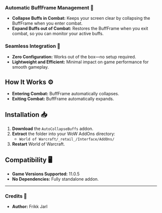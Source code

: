 ### Automatic BuffFrame Management 🔄

- **Collapse Buffs in Combat:** Keeps your screen clear by collapsing the BuffFrame when you enter combat.
- **Expand Buffs out of Combat:** Restores the BuffFrame when you exit combat, so you can monitor your active buffs.

### Seamless Integration 🧩

- **Zero Configuration:** Works out of the box—no setup required.
- **Lightweight and Efficient:** Minimal impact on game performance for smooth gameplay.

## How It Works ⚙️

- **Entering Combat:** BuffFrame automatically collapses.
- **Exiting Combat:** BuffFrame automatically expands.

## Installation 📥

1. **Download** the `AutoCollapseBuffs` addon.
2. **Extract** the folder into your WoW AddOns directory:
   - `World of Warcraft/_retail_/Interface/AddOns/`
3. **Restart** World of Warcraft.

## Compatibility 🖥️

- **Game Versions Supported:** 11.0.5
- **No Dependencies:** Fully standalone addon.

---

### Credits 🙌

- **Author:** Frikk Jarl


